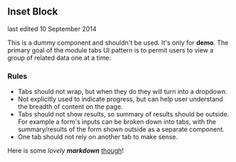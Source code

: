 ## Inset Block

last edited 10 September 2014

This is a dummy component and shouldn't be used. It's only for **demo**. The primary goal of the module tabs UI pattern is to permit users to view a group of
related data one at a time:

### Rules


- Tabs should not wrap, but when they do they will turn into a dropdown.
- Not explicitly used to indicate progress, but can help user  understand the breadth
of content on the page.
- Tabs should not show results, so summary of results should be outside. For
example a form's inputs can be broken down into tabs, with the summary/results
of the form shown outside as a separate component.
- One tab should not rely on another tab to make sense.

Here is some _lovely_ ***markdown*** [though](http://www.google.com)!
